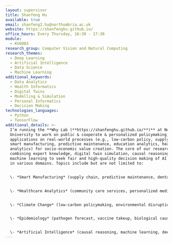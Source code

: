 ```yaml
---
layout: supervisor
title: Shanfeng Hu
available: true
email: shanfeng2.hu@northumbria.ac.uk
website: https://shanfenghu.github.io/
office_hours: Every Thursday, 16:30 - 17:30
module:
  - KV6003
research_group: Computer Vision and Natural Computing
research_themes:
  - Deep Learning
  - Artificial Intelligence
  - Data Science
  - Machine Learning
additional_keywords:
  - Data Analytics
  - Health Informatics
  - Digital Twins
  - Modelling & Simulation
  - Personal Informatics
  - Decision Making
technologies_languages:
  - Python
  - TensorFlow
additional_details: >-
  I’m running the **Why Lab (**https://shanfenghu.github.io/**)** at Northumbria
  University to work on public & cooperate & personalized policymaking, with the
  applications on real-world processes (e.g., low-carbon policy, supply chains,
  smart manufacturing, predictive maintenance, education analytics, healthcare
  analytics) for socio-economic value creation. The core of our research is
  combining expert knowledge, digital twin simulation, causal reasoning and
  machine learning to seek fair and high-quality decision making of AI systems
  in various domains. Topics include but are not limited to:


  \- *Smart Manufacturing* (supply chain, predictive maintenance, dental health products)


  \- *Healthcare Analytics* (community care services, personalized medicines, digital health management)


  \- *Climate Change* (low-carbon policymaking, environmental disruptions, natural disater prediction)


  \- *Epidemiology* (pathogen forecast, vaccine takeup, biological causal networks)


  \- *Artificial Intelligence* (causal reasoning, machine learning, deep learning, lifelong learning)
---
```

